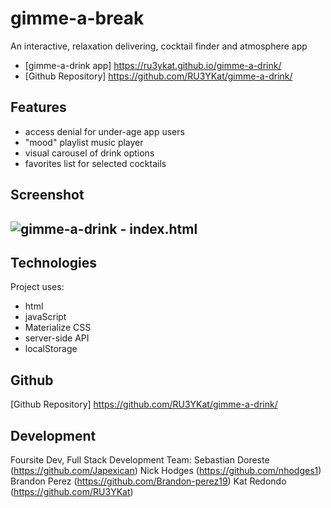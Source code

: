 # gimme-a-break

An interactive, relaxation delivering, cocktail finder and atmosphere app

- [gimme-a-drink app] https://ru3ykat.github.io/gimme-a-drink/
- [Github Repository] https://github.com/RU3YKat/gimme-a-drink/

## Features

- access denial for under-age app users
- "mood" playlist music player
- visual carousel of drink options
- favorites list for selected cocktails

## Screenshot

## ![gimme-a-drink - index.html](https://)

## Technologies

Project uses:

- html
- javaScript
- Materialize CSS
- server-side API
- localStorage

## Github

[Github Repository] https://github.com/RU3YKat/gimme-a-drink/

## Development

Foursite Dev, Full Stack Development Team:
Sebastian Doreste (https://github.com/Japexican)
Nick Hodges (https://github.com/nhodges1)
Brandon Perez (https://github.com/Brandon-perez19)
Kat Redondo (https://github.com/RU3YKat)
